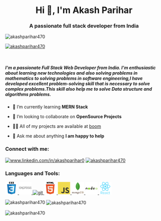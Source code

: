 <h1 align="center">Hi 👋, I'm Akash Parihar</h1>
<h3 align="center">A passionate full stack developer from India</h3>

<p align="left"> <img src="https://komarev.com/ghpvc/?username=akashparihar470&label=Profile%20views&color=0e75b6&style=flat" alt="akashparihar470" /> </p>

<p align="left"> <a href="https://github.com/ryo-ma/github-profile-trophy"><img src="https://github-profile-trophy.vercel.app/?username=akashparihar470" alt="akashparihar470" /></a> </p>

<p align="left"> <a href="https://twitter.com/" target="blank"><img src="https://img.shields.io/twitter/follow/?logo=twitter&style=for-the-badge" alt="" /></a> </p>
<h5>I'm a passionate Full Stack Web Developer from India. I'm enthusiastic about learning new technologies and also solving problems in mathematics to solving problems in software engineering,I have developed excellent problem-solving skill that is necessary to solve complex problems.This skill also help me to solve Data structure and algorithms problems.</h5>
  
- 🌱 I’m currently learning **MERN Stack**

- 👯 I’m looking to collaborate on **OpenSource Projects**

- 👨‍💻 All of my projects are available at [boom](boom)

- 💬 Ask me about anything **I am happy to help**

<h3 align="left">Connect with me:</h3>
<p align="left">
<a href="https://linkedin.com/in/www.linkedin.com/in/akashparihar0" target="blank"><img align="center" src="https://raw.githubusercontent.com/rahuldkjain/github-profile-readme-generator/master/src/images/icons/Social/linked-in-alt.svg" alt="www.linkedin.com/in/akashparihar0" height="30" width="40" /></a>
<a href="https://www.leetcode.com/akashparihar470" target="blank"><img align="center" src="https://raw.githubusercontent.com/rahuldkjain/github-profile-readme-generator/master/src/images/icons/Social/leet-code.svg" alt="akashparihar470" height="30" width="40" /></a>
</p>

<h3 align="left">Languages and Tools:</h3>
<p align="left"> <a href="https://www.w3schools.com/css/" target="_blank" rel="noreferrer"> <img src="https://raw.githubusercontent.com/devicons/devicon/master/icons/css3/css3-original-wordmark.svg" alt="css3" width="40" height="40"/> </a> <a href="https://expressjs.com" target="_blank" rel="noreferrer"> <img src="https://raw.githubusercontent.com/devicons/devicon/master/icons/express/express-original-wordmark.svg" alt="express" width="40" height="40"/> </a> <a href="https://git-scm.com/" target="_blank" rel="noreferrer"> <img src="https://www.vectorlogo.zone/logos/git-scm/git-scm-icon.svg" alt="git" width="40" height="40"/> </a> <a href="https://www.w3.org/html/" target="_blank" rel="noreferrer"> <img src="https://raw.githubusercontent.com/devicons/devicon/master/icons/html5/html5-original-wordmark.svg" alt="html5" width="40" height="40"/> </a> <a href="https://developer.mozilla.org/en-US/docs/Web/JavaScript" target="_blank" rel="noreferrer"> <img src="https://raw.githubusercontent.com/devicons/devicon/master/icons/javascript/javascript-original.svg" alt="javascript" width="40" height="40"/> </a> <a href="https://www.mongodb.com/" target="_blank" rel="noreferrer"> <img src="https://raw.githubusercontent.com/devicons/devicon/master/icons/mongodb/mongodb-original-wordmark.svg" alt="mongodb" width="40" height="40"/> </a> <a href="https://nodejs.org" target="_blank" rel="noreferrer"> <img src="https://raw.githubusercontent.com/devicons/devicon/master/icons/nodejs/nodejs-original-wordmark.svg" alt="nodejs" width="40" height="40"/> </a> <a href="https://reactjs.org/" target="_blank" rel="noreferrer"> <img src="https://raw.githubusercontent.com/devicons/devicon/master/icons/react/react-original-wordmark.svg" alt="react" width="40" height="40"/> </a> </p>

<p><img align="left" src="https://github-readme-stats.vercel.app/api/top-langs?username=akashparihar470&show_icons=true&locale=en&layout=compact" alt="akashparihar470" /></p>

<p>&nbsp;<img align="center" src="https://github-readme-stats.vercel.app/api?username=akashparihar470&show_icons=true&locale=en" alt="akashparihar470" /></p>

<p><img align="center" src="https://github-readme-streak-stats.herokuapp.com/?user=akashparihar470&" alt="akashparihar470" /></p>

